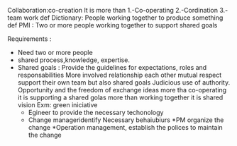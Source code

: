 Collaboration:co-creation
It is more than
  1.-Co-operating
  2.-Cordination
  3.-team work
def Dictionary: People working together to produce something
def PMI : Two or more people working together to support shared goals

Requirements :  

* Need two or more people
* shared process,knowledge, expertise.
* Shared goals : Provide the guidelines for expectations,  roles  and responsabilities
    More involved relationship each other 
    mutual respect 
    support their own team but  also shared goals
    Judicious use of authority.
    Opportunity and the freedom of exchange ideas
  more tha co-operating it is supporting  a shared golas
  more than working together it is shared vision
  Exm: green iniciative
  * Egineer to provide the necessary techonology
  * Change manageridentify  Necessary behaiubiurs
  *PM organize the change
  *Operation management, establish the polices to maintain the  change

  


